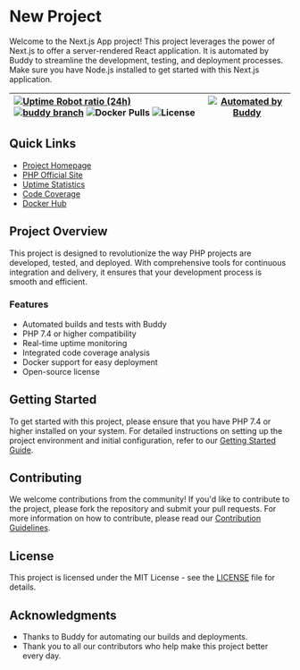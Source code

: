 # New Project
Welcome to the Next.js App project! This project leverages the power of Next.js to offer a server-rendered React application. It is automated by Buddy to streamline the development, testing, and deployment processes. Make sure you have Node.js installed to get started with this Next.js application.

| [![Uptime Robot ratio (24h)](https://badgen.net/uptime-robot/day/m784813562-93c7dab381e24ccdb679c5d2)](https://stats.uptimerobot.com/QAMQli6XQM) [![buddy branch](https://app.buddy.works/czuli/buddy-app/repository/branch/Angular/badge.svg?token=a444ae6b55d5550dee2a72f799f71b909c11e2f035bd8150ba166cfc5305f906 "buddy branch")](https://app.buddy.works/czuli/buddy-app/repository/branch/undefined) ![Docker Pulls](https://img.shields.io/docker/pulls/buddy/repman) ![License](https://img.shields.io/github/license/repman-io/repman) | <a href="https://buddy.works"><img src="https://assets.buddy.works/automated-white.svg" alt="Automated by Buddy" /></a> |
|:--------------------------------------------------------------------------------------------------------------------------------------------------------------------------------------------------------------------------------------------------------------------------------------------------------------------------------------------------------------------------------------------------------------------------------------------------------------------------|:---------------------------------------------------------------------------------------------------------------------:|



## Quick Links

- [Project Homepage](https://buddy.works)
- [PHP Official Site](https://php.net/)
- [Uptime Statistics](https://stats.uptimerobot.com/QAMQli6XQM)
- [Code Coverage](https://codecov.io/gh/repman-io/repman)
- [Docker Hub](https://hub.docker.com/r/buddy/repman)

## Project Overview

This project is designed to revolutionize the way PHP projects are developed, tested, and deployed. With comprehensive tools for continuous integration and delivery, it ensures that your development process is smooth and efficient.

### Features

- Automated builds and tests with Buddy
- PHP 7.4 or higher compatibility
- Real-time uptime monitoring
- Integrated code coverage analysis
- Docker support for easy deployment
- Open-source license

## Getting Started

To get started with this project, please ensure that you have PHP 7.4 or higher installed on your system. For detailed instructions on setting up the project environment and initial configuration, refer to our [Getting Started Guide](#).

## Contributing

We welcome contributions from the community! If you'd like to contribute to the project, please fork the repository and submit your pull requests. For more information on how to contribute, please read our [Contribution Guidelines](#).

## License

This project is licensed under the MIT License - see the [LICENSE](LICENSE) file for details.

## Acknowledgments

- Thanks to Buddy for automating our builds and deployments.
- Thank you to all our contributors who help make this project better every day.







